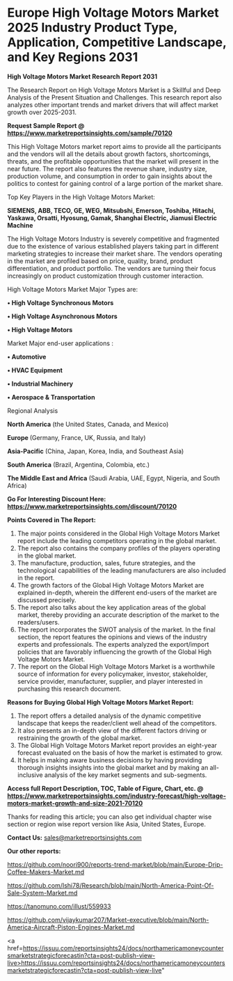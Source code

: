 # Europe High Voltage Motors Market 2025 Industry Product Type, Application, Competitive Landscape, and Key Regions 2031

<strong>High Voltage Motors Market Research Report 2031</strong>

The Research Report on High Voltage Motors Market is a Skillful and Deep Analysis of the Present Situation and Challenges. This research report also analyzes other important trends and market drivers that will affect market growth over 2025-2031.

<strong>Request Sample Report @ <a href=https://www.marketreportsinsights.com/sample/70120>https://www.marketreportsinsights.com/sample/70120</a></strong>

This High Voltage Motors market report aims to provide all the participants and the vendors will all the details about growth factors, shortcomings, threats, and the profitable opportunities that the market will present in the near future. The report also features the revenue share, industry size, production volume, and consumption in order to gain insights about the politics to contest for gaining control of a large portion of the market share.

Top Key Players in the High Voltage Motors Market:

<strong>SIEMENS, ABB, TECO, GE, WEG, Mitsubshi, Emerson, Toshiba, Hitachi, Yaskawa, Orsatti, Hyosung, Gamak, Shanghai Electric, Jiamusi Electric Machine</strong>

The High Voltage Motors Industry is severely competitive and fragmented due to the existence of various established players taking part in different marketing strategies to increase their market share. The vendors operating in the market are profiled based on price, quality, brand, product differentiation, and product portfolio. The vendors are turning their focus increasingly on product customization through customer interaction.

High Voltage Motors Market Major Types are:

<strong>• High Voltage Synchronous Motors

• High Voltage Asynchronous Motors

• High Voltage Motors</strong>

Market Major end-user applications :

<strong>• Automotive

• HVAC Equipment

• Industrial Machinery

• Aerospace & Transportation</strong>

Regional Analysis

</u><strong><b>North America</b></strong> (the United States, Canada, and Mexico)

<strong><b>Europe </b></strong>(Germany, France, UK, Russia, and Italy)

<strong><b>Asia-Pacific</b></strong> (China, Japan, Korea, India, and Southeast Asia)

<strong><b>South America</b></strong> (Brazil, Argentina, Colombia, etc.)

<strong><b>The Middle East and Africa</b></strong> (Saudi Arabia, UAE, Egypt, Nigeria, and South Africa)

<strong>Go For Interesting Discount Here: <a href=https://www.marketreportsinsights.com/discount/70120>https://www.marketreportsinsights.com/discount/70120</a></strong>

<strong>Points Covered in The Report:</strong>
<ol>
  <li>The major points considered in the Global High Voltage Motors Market report include the leading competitors operating in the global market.</li>
  <li>The report also contains the company profiles of the players operating in the global market.</li>
  <li>The manufacture, production, sales, future strategies, and the technological capabilities of the leading manufacturers are also included in the report.</li>
  <li>The growth factors of the Global High Voltage Motors Market are explained in-depth, wherein the different end-users of the market are discussed precisely.</li>
  <li>The report also talks about the key application areas of the global market, thereby providing an accurate description of the market to the readers/users.</li>
  <li>The report incorporates the SWOT analysis of the market. In the final section, the report features the opinions and views of the industry experts and professionals. The experts analyzed the export/import policies that are favorably influencing the growth of the Global High Voltage Motors Market.</li>
  <li>The report on the Global High Voltage Motors Market is a worthwhile source of information for every policymaker, investor, stakeholder, service provider, manufacturer, supplier, and player interested in purchasing this research document.</li>
</ol>
<strong>Reasons for Buying Global High Voltage Motors Market Report:</strong>

<ol>
  <li>The report offers a detailed analysis of the dynamic competitive landscape that keeps the reader/client well ahead of the competitors.</li>
  <li>It also presents an in-depth view of the different factors driving or restraining the growth of the global market.</li>
  <li>The Global High Voltage Motors Market report provides an eight-year forecast evaluated on the basis of how the market is estimated to grow.</li>
  <li>It helps in making aware business decisions by having providing thorough insights insights into the global market and by making an all-inclusive analysis of the key market segments and sub-segments.</li>
</ol>
<strong>Access full Report Description, TOC, Table of Figure, Chart, etc. @ <a href=https://www.marketreportsinsights.com/industry-forecast/high-voltage-motors-market-growth-and-size-2021-70120>https://www.marketreportsinsights.com/industry-forecast/high-voltage-motors-market-growth-and-size-2021-70120</a></strong>


Thanks for reading this article; you can also get individual chapter wise section or region wise report version like Asia, United States, Europe.

<strong>Contact Us:</strong>
sales@marketreportsinsights.com

<strong>Our other reports:</strong>

<a href=https://github.com/noori900/reports-trend-market/blob/main/Europe-Drip-Coffee-Makers-Market.md>https://github.com/noori900/reports-trend-market/blob/main/Europe-Drip-Coffee-Makers-Market.md</a>

<a href=https://github.com/Ishi78/Research/blob/main/North-America-Point-Of-Sale-System-Market.md>https://github.com/Ishi78/Research/blob/main/North-America-Point-Of-Sale-System-Market.md</a>

<a href=https://tanomuno.com/illust/559933>https://tanomuno.com/illust/559933</a>

<a href=https://github.com/vijaykumar207/Market-executive/blob/main/North-America-Aircraft-Piston-Engines-Market.md>https://github.com/vijaykumar207/Market-executive/blob/main/North-America-Aircraft-Piston-Engines-Market.md</a>

<a href=https://issuu.com/reportsinsights24/docs/northamericamoneycountersmarketstrategicforecastin?cta=post-publish-view-live>https://issuu.com/reportsinsights24/docs/northamericamoneycountersmarketstrategicforecastin?cta=post-publish-view-live</a>"

